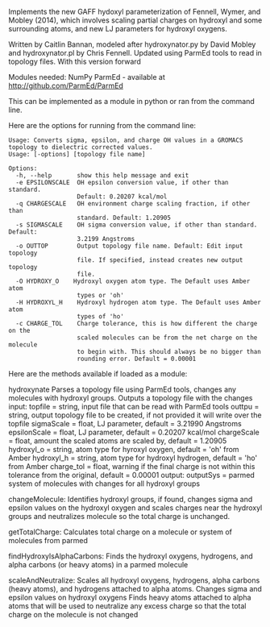 Implements the new GAFF hydoxyl parameterization of Fennell, Wymer, and Mobley (2014), which involves scaling partial charges on hydroxyl and some surrounding atoms, and new LJ parameters for hydroxyl oxygens.

Written by Caitlin Bannan, modeled after hydroxynator.py by David Mobley and hydroxynator.pl by Chris Fennell. Updated using ParmEd tools to read in topology files. With this version forward

Modules needed:
    NumPy
    ParmEd - available at http://github.com/ParmEd/ParmEd 

This can be implemented as a module in python or ran from the command line. 

Here are the options for running from the command line: 

    Usage: Converts sigma, epsilon, and charge OH values in a GROMACS topology to dielectric corrected values.
    Usage: [-options] [topology file name]

    Options:
      -h, --help       show this help message and exit
      -e EPSILONSCALE  OH epsilon conversion value, if other than standard.
                       Default: 0.20207 kcal/mol
      -q CHARGESCALE   OH environment charge scaling fraction, if other than
                       standard. Default: 1.20905 
      -s SIGMASCALE    OH sigma conversion value, if other than standard. Default:
                       3.2199 Angstroms
      -o OUTTOP        Output topology file name. Default: Edit input topology
                       file. If specified, instead creates new output topology
                       file.
      -O HYDROXY_O    Hydroxyl oxygen atom type. The Default uses Amber atom
                       types or 'oh'
      -H HYDROXYL_H    Hydroxyl hydrogen atom type. The Default uses Amber atom
                       types of 'ho'
      -c CHARGE_TOL    Charge tolerance, this is how different the charge on the
                       scaled molecules can be from the net charge on the molecule
                       to begin with. This should always be no bigger than
                       rounding error. Default = 0.00001

Here are the methods available if loaded as a module: 

hydroxynate
    Parses a topology file using ParmEd tools, changes any molecules with hydroxyl groups. Outputs a topology file with the changes 
    input:
        topfile = string, input file that can be read with ParmEd tools
        outtpu = string, output topology file to be created, if not provided it will write over the topfile
        sigmaScale = float, LJ parameter, default = 3.21990 Angstroms
        epsilonScale = float, LJ parameter, default = 0.20207 kcal/mol
        chargeScale = float, amount the scaled atoms are scaled by, default = 1.20905
        hydroxyl_o = string, atom type for hyroxyl oxygen, default = 'oh' from Amber
        hydroxyl_h = string, atom type for hydroxyl hydrogen, default = 'ho' from Amber
        charge_tol = float, warning if the final charge is not within this tolerance from the original, default = 0.00001
    output:
        outputSys = parmed system of molecules with changes for all hydroxyl groups

changeMolecule: 
    Identifies hydroxyl groups, if found, changes sigma and epsilon values on the hydroxyl oxygen and scales charges near the hydroxyl groups and neutralizes molecule so the total charge is unchanged. 

getTotalCharge:
    Calculates total charge on a molecule or system of molecules from parmed

findHydroxylsAlphaCarbons:
    Finds the hydroxyl oxygens, hydrogens, and alpha carbons (or heavy atoms) in a parmed molecule

scaleAndNeutralize:
    Scales all hydroxyl oxygens, hydrogens, alpha carbons (heavy atoms), and hydrogens attached to alpha atoms. 
    Changes sigma and epsilon values on hydroxyl oxygens
    Finds heavy atoms attached to alpha atoms that will be used to neutralize any excess charge so that the total charge on the molecule is not changed


